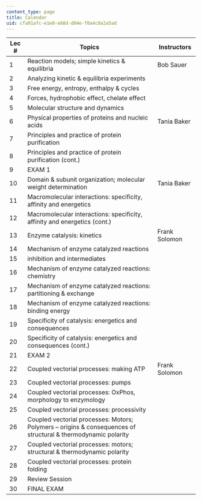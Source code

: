 ```yaml
---
content_type: page
title: Calendar
uid: cfa91afc-e1e0-e68d-d04e-f0a4c0a2a5ad
---
```


| Lec # | Topics | Instructors |
| --- | --- | --- |
| 1 | Reaction models; simple kinetics & equilibria | Bob Sauer |
| 2 | Analyzing kinetic & equilibria experiments | &nbsp; |
| 3 | Free energy, entropy, enthalpy & cycles | &nbsp; |
| 4 | Forces, hydrophobic effect, chelate effect | &nbsp; |
| 5 | Molecular structure and dynamics | &nbsp; |
| 6 | Physical properties of proteins and nucleic acids | Tania Baker |
| 7 | Principles and practice of protein purification | &nbsp; |
| 8 | Principles and practice of protein purification (cont.) | &nbsp; |
| 9 | EXAM 1 | &nbsp; |
| 10 | Domain & subunit organization; molecular weight determination | Tania Baker |
| 11 | Macromolecular interactions: specificity, affinity and energetics | &nbsp; |
| 12 | Macromolecular interactions: specificity, affinity and energetics (cont.) | &nbsp; |
| 13 | Enzyme catalysis: kinetics | Frank Solomon |
| 14 | Mechanism of enzyme catalyzed reactions | &nbsp; |
| 15 | inhibition and intermediates | &nbsp; |
| 16 | Mechanism of enzyme catalyzed reactions: chemistry | &nbsp; |
| 17 | Mechanism of enzyme catalyzed reactions: partitioning & exchange | &nbsp; |
| 18 | Mechanism of enzyme catalyzed reactions: binding energy | &nbsp; |
| 19 | Specificity of catalysis: energetics and consequences | &nbsp; |
| 20 | Specificity of catalysis: energetics and consequences (cont.) | &nbsp; |
| 21 | EXAM 2 | &nbsp; |
| 22 | Coupled vectorial processes: making ATP | Frank Solomon |
| 23 | Coupled vectorial processes: pumps | &nbsp; |
| 24 | Coupled vectorial processes: OxPhos, morphology to enzymology | &nbsp; |
| 25 | Coupled vectorial processes: processivity | &nbsp; |
| 26 | Coupled vectorial processes: Motors; Polymers – origins & consequences of structural & thermodynamic polarity | &nbsp; |
| 27 | Coupled vectorial processes: motors; structural & thermodynamic polarity | &nbsp; |
| 28 | Coupled vectorial processes: protein folding | &nbsp; |
| 29 | Review Session | &nbsp; |
| 30 | FINAL EXAM |